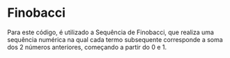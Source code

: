 # Finobacci
Para este código, é utilizado a Sequência de Finobacci, que realiza uma sequência numérica na qual cada termo subsequente corresponde a soma dos 2 números anteriores, começando a partir do 0 e 1.
